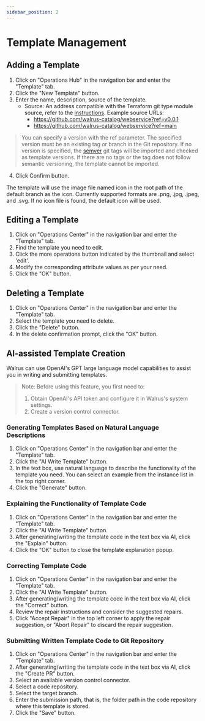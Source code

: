 ```yaml
---
sidebar_position: 2
---
```


# Template Management

## Adding a Template

1. Click on "Operations Hub" in the navigation bar and enter the "Template" tab.
2. Click the "New Template" button.
3. Enter the name, description, source of the template.
    - Source: An address compatible with the Terraform git type module source, refer to the [instructions](https://developer.hashicorp.com/terraform/language/modules/sources#module-sources).
    Example source URLs:
      - https://github.com/walrus-catalog/webservice?ref=v0.0.1
      - https://github.com/walrus-catalog/webservice?ref=main

>You can specify a version with the ref parameter. The specified version must be an existing tag or branch in the Git repository.
> If no version is specified, the [semver](https://semver.org/) git tags will be imported and checked as template versions. If there are no tags or the tag does not follow semantic versioning, the template cannot be imported.

4. Click Confirm button.

The template will use the image file named icon in the root path of the default branch as the icon. Currently supported formats are .png, .jpg, .jpeg, and .svg. If no icon file is found, the default icon will be used.


## Editing a Template

1. Click on "Operations Center" in the navigation bar and enter the "Template" tab.
2. Find the template you need to edit.
3. Click the more operations button indicated by the thumbnail and select 'edit'.
4. Modify the corresponding attribute values as per your need.
5. Click the "OK" button.

## Deleting a Template

1. Click on "Operations Center" in the navigation bar and enter the "Template" tab.
2. Select the template you need to delete.
3. Click the "Delete" button.
4. In the delete confirmation prompt, click the "OK" button.

## AI-assisted Template Creation

Walrus can use OpenAI's GPT large language model capabilities to assist you in writing and submitting templates.

> Note: Before using this feature, you first need to:
> 1. Obtain OpenAI's API token and configure it in Walrus's system settings.
> 2. Create a version control connector.

### Generating Templates Based on Natural Language Descriptions

1. Click on "Operations Center" in the navigation bar and enter the "Template" tab.
2. Click the "AI Write Template" button.
3. In the text box, use natural language to describe the functionality of the template you need. You can select an example from the instance list in the top right corner.
4. Click the "Generate" button.

### Explaining the Functionality of Template Code

1. Click on "Operations Center" in the navigation bar and enter the "Template" tab.
2. Click the "AI Write Template" button.
3. After generating/writing the template code in the text box via AI, click the "Explain" button.
4. Click the "OK" button to close the template explanation popup.

### Correcting Template Code

1. Click on "Operations Center" in the navigation bar and enter the "Template" tab.
2. Click the "AI Write Template" button.
3. After generating/writing the template code in the text box via AI, click the "Correct" button.
4. Review the repair instructions and consider the suggested repairs.
5. Click "Accept Repair" in the top left corner to apply the repair suggestion, or "Abort Repair" to discard the repair suggestion.

### Submitting Written Template Code to Git Repository

1. Click on "Operations Center" in the navigation bar and enter the "Template" tab.
2. After generating/writing the template code in the text box via AI, click the "Create PR" button.
3. Select an available version control connector.
4. Select a code repository.
5. Select the target branch.
6. Enter the submission path, that is, the folder path in the code repository where this template is stored.
7. Click the "Save" button.